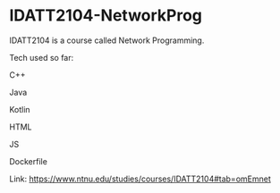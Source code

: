 # IDATT2104-NetworkProg
IDATT2104 is a course called Network Programming. 

Tech used so far:

  C++
  
  Java
  
  Kotlin
  
  HTML
  
  JS
  
  Dockerfile
  
  
  

Link: https://www.ntnu.edu/studies/courses/IDATT2104#tab=omEmnet
